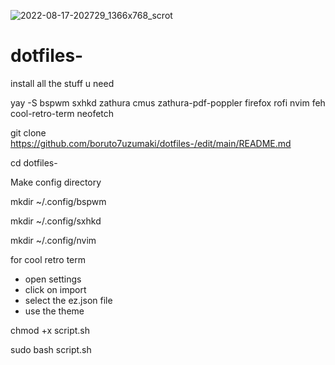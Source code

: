 ![2022-08-17-202729_1366x768_scrot](https://user-images.githubusercontent.com/55618993/185192954-21e0b53e-eb9c-49ba-ba18-60141a06755d.png)

# dotfiles-
install all the stuff u need

yay -S bspwm sxhkd zathura cmus zathura-pdf-poppler firefox rofi nvim feh cool-retro-term neofetch

git clone https://github.com/boruto7uzumaki/dotfiles-/edit/main/README.md

cd dotfiles-

Make config directory

mkdir ~/.config/bspwm

mkdir ~/.config/sxhkd

mkdir ~/.config/nvim

for cool retro term
- open settings
- click on import 
- select the ez.json file
- use the theme

chmod +x script.sh

sudo bash script.sh
